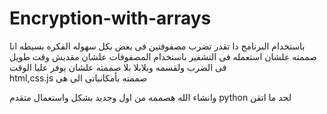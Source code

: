 # Encryption-with-arrays

باستخدام البرنامج دا تقدر تضرب مصفوفتين فى بعض بكل سهوله 
الفكره بسيطه 
انا صممته علشان استعمله فى التشفير باستخدام المصفوفات علشان مقديش وقت طويل فى الضرب ولقسمه وبلابلا بلا 
صممته علشان يوفر عليا الوقت  
            html,css.js          صممته بأمكانياتى الى هى          
            
   وانشاء الله هصممه من اول وجديد بشكل  واستعمال متقدم  python   لحد ما اتقن  
